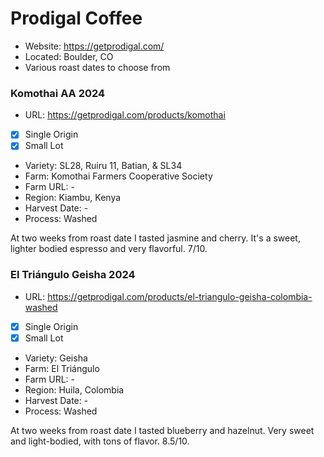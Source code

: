 # Prodigal Coffee

 - Website: https://getprodigal.com/
 - Located: Boulder, CO
 - Various roast dates to choose from

### Komothai AA 2024

 - URL: https://getprodigal.com/products/komothai
 - [x] Single Origin
 - [x] Small Lot
 - Variety: SL28, Ruiru 11, Batian, & SL34
 - Farm: Komothai Farmers Cooperative Society
 - Farm URL: -
 - Region: Kiambu, Kenya
 - Harvest Date: -
 - Process: Washed

At two weeks from roast date I tasted jasmine and cherry. It's a sweet, lighter bodied espresso and very flavorful. 7/10.

### El Triángulo Geisha 2024

 - URL: https://getprodigal.com/products/el-triangulo-geisha-colombia-washed
 - [x] Single Origin
 - [x] Small Lot
 - Variety: Geisha
 - Farm: El Triángulo
 - Farm URL: -
 - Region: Huila, Colombia
 - Harvest Date: -
 - Process: Washed

At two weeks from roast date I tasted blueberry and hazelnut. Very sweet and light-bodied, with tons of flavor. 8.5/10.